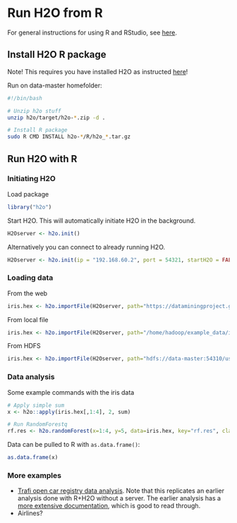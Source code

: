 # Run H2O from R

For general instructions for using R and RStudio, see [here](https://github.com/avaus/bigdata-examples/tree/master/R).

## Install H2O R package

Note! This requires you have installed H2O as instructed [here](https://github.com/avaus/bigdata-examples/tree/master/h2o)!

Run on data-master homefolder:

```bash
#!/bin/bash

# Unzip h2o stuff
unzip h2o/target/h2o-*.zip -d .

# Install R package
sudo R CMD INSTALL h2o-*/R/h2o_*.tar.gz
```

## Run H2O with R

### Initiating H2O

Load package
```r
library("h2o")
```

Start H2O. This will automatically initiate H2O in the background. 
```r
H2Oserver <- h2o.init()
```

Alternatively you can connect to already running H2O.
```r
H2Oserver <- h2o.init(ip = "192.168.60.2", port = 54321, startH2O = FALSE)
```

### Loading data

From the web
```r
iris.hex <- h2o.importFile(H2Oserver, path="https://dataminingproject.googlecode.com/svn/DataMiningApp/datasets/Iris/iris.csv", parse=TRUE, header=TRUE, sep="\t")
```

From local file
```r
iris.hex <- h2o.importFile(H2Oserver, path="/home/hadoop/example_data/iris.csv", parse=TRUE, header=TRUE, sep="\t")
```

From HDFS
```r
iris.hex <- h2o.importFile(H2Oserver, path="hdfs://data-master:54310/user/ubuntu/VR_customers.txt", parse=TRUE, header=TRUE, sep="\t")
```


### Data analysis

Some example commands with the iris data

```r
# Apply simple sum
x <- h2o::apply(iris.hex[,1:4], 2, sum)

# Run RandomForestq
rf.res <- h2o.randomForest(x=1:4, y=5, data=iris.hex, key="rf.res", classification=TRUE, importance=TRUE, type="BigData", verbose=TRUE)
```

Data can be pulled to R with `as.data.frame()`:

```r
as.data.frame(x)
```

### More examples

* [Trafi open car registry data analysis](trafi_h2o.R). Note that this replicates an earlier analysis done with R+H2O without a server. The earlier analysis has a [more extensive documentation](https://github.com/avaus/opendata/blob/master/trafi.md), which is good to read through.
* Airlines?

